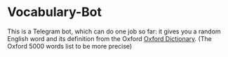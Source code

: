 # Vocabulary-Bot

This is a Telegram bot, which can do one job so far:
it gives you a random English word and its definition
from the Oxford [Oxford Dictionary](https://www.oxfordlearnersdictionaries.com/wordlists/oxford3000-5000).
(The Oxford 5000 words list to be more precise)
